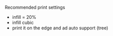Recommended print settings 
- infill = 20%
- infill cubic
- print it on the edge and ad auto support (tree)
